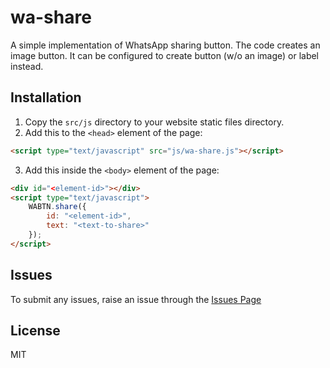 # wa-share
A simple implementation of WhatsApp sharing button. The code creates an image button. It can be configured to create button (w/o an image) or label instead.

## Installation
1. Copy the ```src/js``` directory to your website static files directory.
2. Add this to the ```<head>``` element of the page:
```html
<script type="text/javascript" src="js/wa-share.js"></script>
```
3. Add this inside the ```<body>``` element of the page:
```html
<div id="<element-id>"></div>
<script type="text/javascript">
    WABTN.share({
        id: "<element-id>",
        text: "<text-to-share>"
    });
</script>
```

## Issues
To submit any issues, raise an issue through the [Issues Page](https://github.com/agouil/wa-share/issues)

## License
MIT